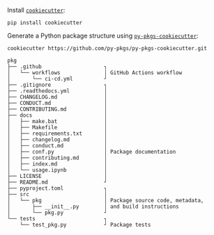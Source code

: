 Install [`cookiecutter`](https://cookiecutter.readthedocs.io/en/latest/):

```{prompt} bash
pip install cookiecutter
```

Generate a Python package structure using [`py-pkgs-cookiecutter`](https://github.com/py-pkgs/py-pkgs-cookiecutter):

```{prompt} bash
cookiecutter https://github.com/py-pkgs/py-pkgs-cookiecutter.git
```

```text
pkg
├── .github                    ┐
│   └── workflows              │ GitHub Actions workflow
│       └── ci-cd.yml          ┘
├── .gitignore                 ┐
├── .readthedocs.yml           │
├── CHANGELOG.md               │
├── CONDUCT.md                 │
├── CONTRIBUTING.md            │
├── docs                       │
│   ├── make.bat               │
│   ├── Makefile               │
│   ├── requirements.txt       │
│   ├── changelog.md           │
│   ├── conduct.md             │
│   ├── conf.py                │ Package documentation
│   ├── contributing.md        │
│   ├── index.md               │
│   └── usage.ipynb            │
├── LICENSE                    │
├── README.md                  ┘
├── pyproject.toml             ┐ 
├── src                        │
│   └── pkg                    │ Package source code, metadata,
│       ├── __init__.py        │ and build instructions 
│       └── pkg.py             ┘
└── tests                      ┐
    └── test_pkg.py            ┘ Package tests
```

